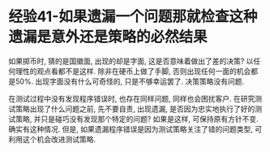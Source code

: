 # 经验41-如果遗漏一个问题那就检查这种遗漏是意外还是策略的必然结果



如果掷币时, 猜的是国徽面, 出现的却是字面, 这是否意味着做出了差的决策? 以任何理性的观点看都不是这样. 除非在硬币上做了手脚, 否则出现任何一面的机会都是50%. 出现字面没有什么可奇怪的, 只是不够幸运罢了. 决策策略没有问题.

在测试过程中没有发现程序错误时, 也存在同样问题, 同样也会困扰客户. 在研究测试策略出现了什么问题之前, 先不要自责, 出现遗漏, 是否因为忠实地执行了好的测试策略, 并只是碰巧没有发现那个特定的问题? 如果是这样, 可保持原有方针不变. 确实有这种情况. 但是, 如果遗漏程序错误是因为测试策略关注了错的问题类型, 可利用这个机会改进测试策略.

